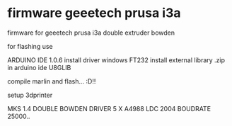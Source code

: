 # firmware geeetech prusa i3a

firmware for geeetech prusa i3a double extruder bowden 

for flashing use 

ARDUINO IDE 1.0.6
install driver windows FT232
install external library .zip in arduino ide U8GLIB

compile marlin and flash... :D!!

setup 3dprinter

MKS 1.4
DOUBLE BOWDEN 
DRIVER 5 X A4988
LDC 2004
BOUDRATE 25000..
